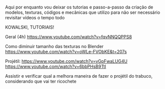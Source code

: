 Aqui por enquanto vou deixar os tutorias e passo-a-passo da criação de modelos, texturas, códigos e mecânicas que utilizo para não ser necessário revisitar vídeos o tempo todo

KOWALSKI, TUTORIAIS!

Geral (4h) https://www.youtube.com/watch?v=fqvNNQQPPS8

Como diminuir tamanho das texturas no Blender https://www.youtube.com/watch?v=oWLe-FVObKE&t=207s

Projétil:
https://www.youtube.com/watch?v=vGpFwaLUG4U
https://www.youtube.com/watch?v=6bbPHsB9TtI

Assistir e verificar qual a melhora maneira de fazer o projétil do trabuco, considerando que vai ter ricochete
